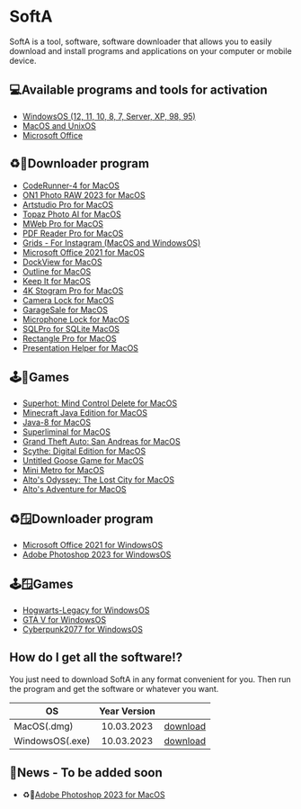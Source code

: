 # SoftA
SoftA is a tool, software, software downloader that allows you to easily download and install programs and applications on your computer or mobile device. 


## 💻Available programs and tools for activation

 - [WindowsOS (12, 11, 10, 8, 7, Server, XP, 98, 95)](https://www.microsoft.com/en-us/windows)
 - [MacOS and UnixOS](https://en.wikipedia.org/wiki/MacOS)
 - [Microsoft Office](https://en.wikipedia.org/wiki/Microsoft_Office)

## ♻️🍏Downloader program

 - [CodeRunner-4 for MacOS](https://coderunnerapp.com/)
 - [ON1 Photo RAW 2023 for MacOS](https://www.on1.com/products/photo-raw/)
 - [Artstudio Pro for MacOS](https://apps.apple.com/ru/app/artstudio-pro/id1244142051)
 - [Topaz Photo AI for MacOS](https://www.topazlabs.com/topaz-photo-ai)
 - [MWeb Pro for MacOS](https://apps.apple.com/us/app/mweb-pro/id1403919533?mt=12)
 - [PDF Reader Pro for MacOS](https://www.pdfreaderpro.com/)
 - [Grids - For Instagram (MacOS and WindowsOS)](https://gridsapp.net/)
 - [Microsoft Office 2021 for MacOS](https://en.wikipedia.org/wiki/Microsoft_Office)
 - [DockView for MacOS](https://noteifyapp.com/dockview/)
 - [Outline for MacOS]()
 - [Keep It for MacOS](https://apps.apple.com/app/keep-it/id1272768911?mt=12)
 - [4K Stogram Pro for MacOS]()
 - [Camera Lock for MacOS](https://apps.apple.com/app/camera-lock/id860572216?mt=12)
 - [GarageSale for MacOS](https://www.iwascoding.com/GarageSale/index.html)
 - [Microphone Lock for MacOS]()
 - [SQLPro for SQLite MacOS](https://www.sqlitepro.com/)
 - [Rectangle Pro for MacOS](https://rectangleapp.com/pro)
 - [Presentation Helper for MacOS](https://apps.apple.com/us/app/presentation-helper/id1539261720?mt=12)

## 🕹🍏Games

- [Superhot: Mind Control Delete for MacOS](https://store.steampowered.com/app/690040/SUPERHOT_MIND_CONTROL_DELETE/)
- [Minecraft Java Edition for MacOS](https://www.minecraft.net/)
- [Java-8 for MacOS](https://www.java.com/)
- [Superliminal for MacOS](https://store.steampowered.com/app/1049410/Superliminal/)
- [Grand Theft Auto: San Andreas for MacOS](https://apps.apple.com/ua/app/grand-theft-auto-san-andreas/id763692274?l)
- [Scythe: Digital Edition for MacOS](https://store.steampowered.com/app/718560/Scythe_Digital_Edition/)
- [Untitled Goose Game for MacOS](https://store.steampowered.com/app/837470/Untitled_Goose_Game/)
- [Mini Metro for MacOS](https://store.steampowered.com/app/287980/Mini_Metro/)
- [Alto's Odyssey: The Lost City for MacOS](https://apps.apple.com/us/app/altos-odyssey-remastered/id1538650027)
- [Alto's Adventure for MacOS](https://apps.apple.com/app/altos-adventure/id950812012)

## ♻️🪟Downloader program
- [Microsoft Office 2021 for WindowsOS](https://en.wikipedia.org/wiki/Microsoft_Office)
- [Adobe Photoshop 2023 for WindowsOS](https://www.adobe.com/ru/products/photoshop.html)

## 🕹🪟Games
- [Hogwarts-Legacy for WindowsOS](https://store.steampowered.com/app/990080/Hogwarts_Legacy/)
- [GTA V for WindowsOS](https://store.steampowered.com/app/271590/Grand_Theft_Auto_V/?l=russian)
- [Cyberpunk2077 for WindowsOS](https://store.steampowered.com/app/1091500/Cyberpunk_2077/)

## How do I get all the software⁉️
You just need to download SoftA in any format convenient for you. Then run the program and get the software or whatever you want.

| OS      | Year Version               |  |
| ------------- |:------------------:| -----:|
| MacOS(.dmg)     | 10.03.2023    | [download](https://disk.yandex.ru/d/EM8klS-aqjB6rw) |
| WindowsOS(.exe)    | 10.03.2023 |   [download](https://disk.yandex.ru/d/Aw7BfpGjLKI3hw) |

## 📢News - To be added soon
- ♻️🍏[Adobe Photoshop 2023 for MacOS](https://www.adobe.com/ru/products/photoshop.html)

